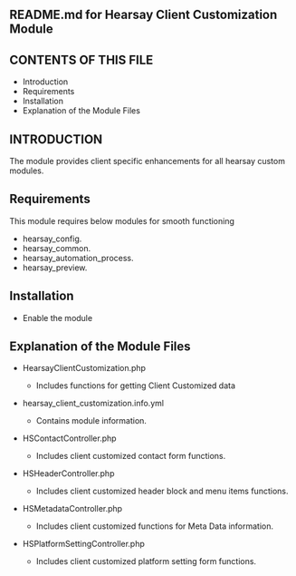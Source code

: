README.md for Hearsay Client Customization Module
-------------------------------------

CONTENTS OF THIS FILE
---------------------
* Introduction
* Requirements
* Installation
* Explanation of the Module Files

INTRODUCTION
------------
The module provides client specific enhancements for all hearsay custom modules.

Requirements
------------
This module requires below modules for smooth functioning
- hearsay_config.
- hearsay_common.
- hearsay_automation_process.
- hearsay_preview.

Installation
------------
- Enable the module

Explanation of the Module Files
--------------------------------
-  HearsayClientCustomization.php
    - Includes functions for getting Client Customized data

-  hearsay_client_customization.info.yml
    - Contains module information.

-  HSContactController.php
    - Includes client customized contact form functions.

-  HSHeaderController.php
    - Includes client customized header block and menu items functions.

-  HSMetadataController.php
    - Includes client customized functions for Meta Data information.

-  HSPlatformSettingController.php
    - Includes client customized platform setting form functions.
